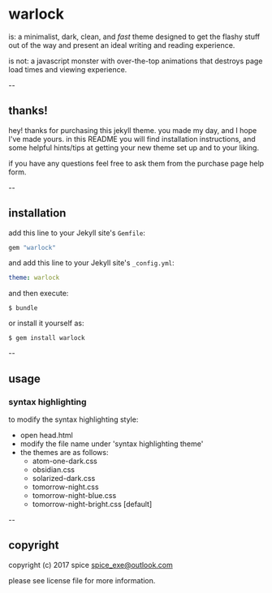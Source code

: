 # warlock

is: a minimalist, dark, clean, and *fast* theme designed to get the flashy stuff out of the way and present an ideal writing and reading experience.

is not: a javascript monster with over-the-top animations that destroys page load times and viewing experience.

--

## thanks!

hey! thanks for purchasing this jekyll theme. you made my day, and I hope I've made yours. in this README you will find installation instructions, and some helpful hints/tips at getting your new theme set up and to your liking.

if you have any questions feel free to ask them from the purchase page help form.

--

## installation

add this line to your Jekyll site's `Gemfile`:

```ruby
gem "warlock"
```

and add this line to your Jekyll site's `_config.yml`:

```yaml
theme: warlock
```

and then execute:

    $ bundle

or install it yourself as:

    $ gem install warlock

--

## usage


### syntax highlighting

to modify the syntax highlighting style:
- open head.html
- modify the file name under 'syntax highlighting theme'
- the themes are as follows:
	- atom-one-dark.css
	- obsidian.css
	- solarized-dark.css
	- tomorrow-night.css
	- tomorrow-night-blue.css
	- tomorrow-night-bright.css [default]

--

## copyright

copyright (c) 2017 spice <spice_exe@outlook.com>

please see license file for more information.
